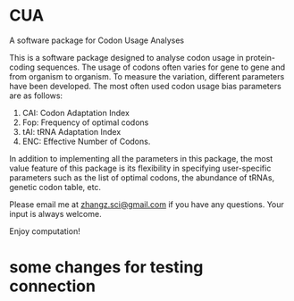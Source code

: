 # CUA
A software package for Codon Usage Analyses

This is a software package designed to analyse codon usage in protein-coding sequences. The usage of codons often varies for gene to gene and from organism to organism. To measure the variation, different parameters have been developed. The most often used codon usage bias parameters are as follows:
1. CAI: Codon Adaptation Index
2. Fop: Frequency of optimal codons
3. tAI: tRNA Adaptation Index
4. ENC: Effective Number of Codons.

In addition to implementing all the parameters in this package, the most value feature of this package is its flexibility in specifying user-specific parameters such as the list of optimal codons, the abundance of tRNAs, genetic codon table, etc.

Please email me at zhangz.sci@gmail.com if you have any questions. Your input is always welcome.

Enjoy computation!

# some changes for testing connection
